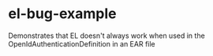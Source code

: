# el-bug-example
Demonstrates that EL doesn't always work when used in the OpenIdAuthenticationDefinition in an EAR file

